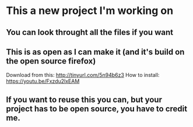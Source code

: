 <h1>This a new project I'm working on</h1>
<h2>You can look throught all the files if you want</h2>

<h2>This is as open as I can make it (and it's build on the open source firefox)</h2>


Download from this: http://tinyurl.com/5n94b6z3
How to install: https://youtu.be/Fxzdu2lxEAM


<h2>If you want to reuse this you can, but your project has to be open source, you have to credit me.</h2>
